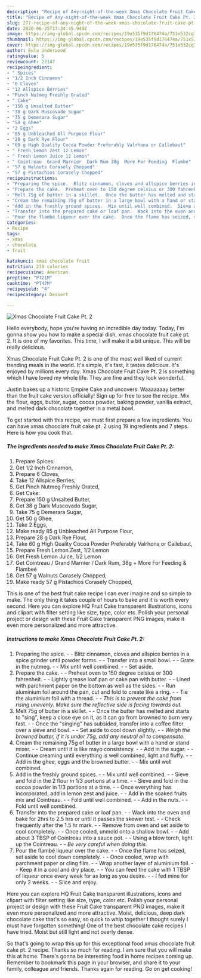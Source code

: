```yaml
---
description: "Recipe of Any-night-of-the-week Xmas Chocolate Fruit Cake Pt. 2"
title: "Recipe of Any-night-of-the-week Xmas Chocolate Fruit Cake Pt. 2"
slug: 277-recipe-of-any-night-of-the-week-xmas-chocolate-fruit-cake-pt-2
date: 2020-06-25T17:34:45.949Z
image: https://img-global.cpcdn.com/recipes/19e535f9d176474a/751x532cq70/xmas-chocolate-fruit-cake-pt-2-recipe-main-photo.jpg
thumbnail: https://img-global.cpcdn.com/recipes/19e535f9d176474a/751x532cq70/xmas-chocolate-fruit-cake-pt-2-recipe-main-photo.jpg
cover: https://img-global.cpcdn.com/recipes/19e535f9d176474a/751x532cq70/xmas-chocolate-fruit-cake-pt-2-recipe-main-photo.jpg
author: Eula Underwood
ratingvalue: 5
reviewcount: 22147
recipeingredient:
- " Spices"
- "1/2 Inch Cinnamon"
- "6 Cloves"
- "12 Allspice Berries"
- "Pinch Nutmeg Freshly Grated"
- " Cake"
- "150 g Unsalted Butter"
- "38 g Dark Muscovado Sugar"
- "75 g Demerara Sugar"
- "50 g Ghee"
- "2 Eggs"
- "85 g Unbleached All Purpose Flour"
- "28 g Dark Rye Flour"
- "60 g High Quality Cocoa Powder Preferably Valrhona or Callebaut"
- " Fresh Lemon Zest 12 Lemon"
- " Fresh Lemon Juice 12 Lemon"
- " Cointreau  Grand Marnier  Dark Rum 38g  More For Feeding  Flambe"
- "57 g Walnuts Corasely Chopped"
- "57 g Pistachios Corasely Chopped"
recipeinstructions:
- "Preparing the spice.  Blitz cinnamon, cloves and allspice berries in a spice grinder until powder forms.  Transfer into a small bowl.  Grate in the nutmeg.  Mix until well combined.  Set aside."
- "Prepare the cake.  Preheat oven to 150 degree celsius or 300 fahrenheit.  Lightly grease loaf pan or cake pan with butter.  Lined with parchment paper on the bottom as well as the sides.  Run aluminium foil around the pan, cut and fold to create like a ring.  Tie the aluminium foil with a thread.  *This is to prevent the cake from rising unevenly. Make sure the reflective side is facing towards out.*"
- "Melt 75g of butter in a skillet.  Once the butter has melted and starts to &#34;sing&#34;, keep a close eye on it, as it can go from browned to burn very fast.  Once the &#34;singing&#34; has subsided, transfer into a coffee filter over a sieve and bowl.  Set aside to cool down slightly.  *Weigh the browned butter, if it is under 75g, add any neutral oil to compensate.*"
- "Cream the remaining 75g of butter in a large bowl with a hand or stand mixer.  Cream until it is like mayo consistency.  Add in the sugar.  Continue creaming until everything is well combined, light and fluffy.  Add in the ghee, eggs and the browned butter.  Mix until well combined."
- "Add in the freshly ground spices.  Mix until well combined.  Sieve and fold in the 2 flour in 1/3 portions at a time.  Sieve and fold in the cocoa powder in 1/3 portions at a time.  Once everything has incorporated, add in lemon zest and juice.  Add in the soaked fruits mix and Cointreau.  Fold until well combined.  Add in the nuts.  Fold until well combined."
- "Transfer into the prepared cake or loaf pan.  Wack into the oven and bake for 2hrs to 2.5 hrs or until it passes the skewer test.  Check frequently after the 1.5 hr mark.  Remove from oven and set aside to cool completely.  Once cooled, unmold onto a shallow bowl.  Add about 3 TBSP of Cointreau into a sauce pot.  Using a blow torch, light up the Cointreau.  *Be very careful when doing this.*"
- "Pour the flambé liqueur over the cake.  Once the flame has seized, set aside to cool down completely.  Once cooled, wrap with parchment paper or cling film.  Wrap another layer of aluminium foil.  Keep it in a cool and dry place.  You can feed the cake with 1 TBSP of liqueur once every week for as long as you desire.  I fed mine for only 2 weeks.  Slice and enjoy."
categories:
- Recipe
tags:
- xmas
- chocolate
- fruit

katakunci: xmas chocolate fruit 
nutrition: 270 calories
recipecuisine: American
preptime: "PT21M"
cooktime: "PT47M"
recipeyield: "4"
recipecategory: Dessert

---
```



![Xmas Chocolate Fruit Cake Pt. 2](https://img-global.cpcdn.com/recipes/19e535f9d176474a/751x532cq70/xmas-chocolate-fruit-cake-pt-2-recipe-main-photo.jpg)

Hello everybody, hope you're having an incredible day today. Today, I'm gonna show you how to make a special dish, xmas chocolate fruit cake pt. 2. It is one of my favorites. This time, I will make it a bit unique. This will be really delicious.

Xmas Chocolate Fruit Cake Pt. 2 is one of the most well liked of current trending meals in the world. It's simple, it's fast, it tastes delicious. It's enjoyed by millions every day. Xmas Chocolate Fruit Cake Pt. 2 is something which I have loved my whole life. They are fine and they look wonderful.

Justin bakes up a historic Empire Cake and uncovers. Waaaaaaay better than the fruit cake version.officially! Sign up for free to see the recipe. Mix the flour, eggs, butter, sugar, cocoa powder, baking powder, vanilla extract, and melted dark chocolate together in a metal bowl.


To get started with this recipe, we must first prepare a few ingredients. You can have xmas chocolate fruit cake pt. 2 using 19 ingredients and 7 steps. Here is how you cook that.

<!--inarticleads1-->

##### The ingredients needed to make Xmas Chocolate Fruit Cake Pt. 2:

1. Prepare  Spices:
1. Get 1/2 Inch Cinnamon,
1. Prepare 6 Cloves,
1. Take 12 Allspice Berries,
1. Get Pinch Nutmeg Freshly Grated,
1. Get  Cake:
1. Prepare 150 g Unsalted Butter,
1. Get 38 g Dark Muscovado Sugar,
1. Take 75 g Demerara Sugar,
1. Get 50 g Ghee,
1. Take 2 Eggs,
1. Make ready 85 g Unbleached All Purpose Flour,
1. Prepare 28 g Dark Rye Flour,
1. Take 60 g High Quality Cocoa Powder Preferably Valrhona or Callebaut,
1. Prepare  Fresh Lemon Zest, 1/2 Lemon
1. Get  Fresh Lemon Juice, 1/2 Lemon
1. Get  Cointreau / Grand Marnier / Dark Rum, 38g + More For Feeding &amp; Flambeé
1. Get 57 g Walnuts Corasely Chopped,
1. Make ready 57 g Pistachios Corasely Chopped,


This is one of the best fruit cake recipe I can ever imagine and so simple to make. The only thing it takes couple of hours to bake and it is worth every second. Here you can explore HQ Fruit Cake transparent illustrations, icons and clipart with filter setting like size, type, color etc. Polish your personal project or design with these Fruit Cake transparent PNG images, make it even more personalized and more attractive. 

<!--inarticleads2-->

##### Instructions to make Xmas Chocolate Fruit Cake Pt. 2:

1. Preparing the spice. -  - Blitz cinnamon, cloves and allspice berries in a spice grinder until powder forms. -  - Transfer into a small bowl. -  - Grate in the nutmeg. -  - Mix until well combined. -  - Set aside.
1. Prepare the cake. -  - Preheat oven to 150 degree celsius or 300 fahrenheit. -  - Lightly grease loaf pan or cake pan with butter. -  - Lined with parchment paper on the bottom as well as the sides. -  - Run aluminium foil around the pan, cut and fold to create like a ring. -  - Tie the aluminium foil with a thread. -  - *This is to prevent the cake from rising unevenly. Make sure the reflective side is facing towards out.*
1. Melt 75g of butter in a skillet. -  - Once the butter has melted and starts to &#34;sing&#34;, keep a close eye on it, as it can go from browned to burn very fast. -  - Once the &#34;singing&#34; has subsided, transfer into a coffee filter over a sieve and bowl. -  - Set aside to cool down slightly. -  - *Weigh the browned butter, if it is under 75g, add any neutral oil to compensate.*
1. Cream the remaining 75g of butter in a large bowl with a hand or stand mixer. -  - Cream until it is like mayo consistency. -  - Add in the sugar. -  - Continue creaming until everything is well combined, light and fluffy. -  - Add in the ghee, eggs and the browned butter. -  - Mix until well combined.
1. Add in the freshly ground spices. -  - Mix until well combined. -  - Sieve and fold in the 2 flour in 1/3 portions at a time. -  - Sieve and fold in the cocoa powder in 1/3 portions at a time. -  - Once everything has incorporated, add in lemon zest and juice. -  - Add in the soaked fruits mix and Cointreau. -  - Fold until well combined. -  - Add in the nuts. -  - Fold until well combined.
1. Transfer into the prepared cake or loaf pan. -  - Wack into the oven and bake for 2hrs to 2.5 hrs or until it passes the skewer test. -  - Check frequently after the 1.5 hr mark. -  - Remove from oven and set aside to cool completely. -  - Once cooled, unmold onto a shallow bowl. -  - Add about 3 TBSP of Cointreau into a sauce pot. -  - Using a blow torch, light up the Cointreau. -  - *Be very careful when doing this.*
1. Pour the flambé liqueur over the cake. -  - Once the flame has seized, set aside to cool down completely. -  - Once cooled, wrap with parchment paper or cling film. -  - Wrap another layer of aluminium foil. -  - Keep it in a cool and dry place. -  - You can feed the cake with 1 TBSP of liqueur once every week for as long as you desire. -  - I fed mine for only 2 weeks. -  - Slice and enjoy.


Here you can explore HQ Fruit Cake transparent illustrations, icons and clipart with filter setting like size, type, color etc. Polish your personal project or design with these Fruit Cake transparent PNG images, make it even more personalized and more attractive. Moist, delicious, deep dark chocolate cake that&#39;s so easy, so quick to whip together I thought surely I must have forgotten something! One of the best chocolate cake recipes I have tried. Moist but still light and not overly dense. 

So that's going to wrap this up for this exceptional food xmas chocolate fruit cake pt. 2 recipe. Thanks so much for reading. I am sure that you will make this at home. There's gonna be interesting food in home recipes coming up. Remember to bookmark this page in your browser, and share it to your family, colleague and friends. Thanks again for reading. Go on get cooking!
